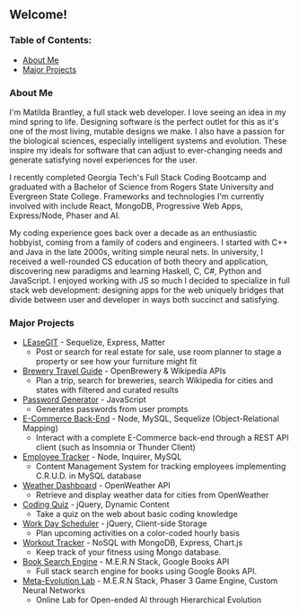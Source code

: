 ## Welcome!
### Table of Contents:
* [About Me](#aboutme)
* [Major Projects](#majorprojects)

### About Me
I'm Matilda Brantley, a full stack web developer. I love seeing an idea in my mind spring to life. 
Designing software is the perfect outlet for this as it's one of the most living, mutable designs we make. 
I also have a passion for the biological sciences, especially intelligent systems and evolution. These inspire my 
ideals for software that can adjust to ever-changing needs and generate satisfying novel experiences for the user.  
  
I recently completed Georgia Tech's Full Stack Coding Bootcamp and graduated with a Bachelor of Science
from Rogers State University and Evergreen State College. Frameworks and technologies I'm currently involved with
include React, MongoDB, Progressive Web Apps, Express/Node, Phaser and AI.  
  
My coding experience goes back over a decade as an enthusiastic hobbyist, coming from a family of coders and engineers.
I started with C++ and Java in the late 2000s, writing simple neural nets. In university, I received 
a well-rounded CS education of both theory and application, discovering new paradigms and learning Haskell, C, C#, Python and JavaScript. 
I enjoyed working with JS so much I decided to specialize in full stack web development: designing apps for the web uniquely bridges
that divide between user and developer in ways both succinct and satisfying.

### Major Projects
* [LEaseGIT](https://still-tundra-21201.herokuapp.com/) - Sequelize, Express, Matter
    * Post or search for real estate for sale, use room planner to stage a property or see how your furniture might fit
* [Brewery Travel Guide](https://matildabrantley.github.io/project-one/) - OpenBrewery & Wikipedia APIs
    * Plan a trip, search for breweries, search Wikipedia for cities and states with filtered and curated results 
* [Password Generator](https://matildabrantley.github.io/password-generator/) - JavaScript
    * Generates passwords from user prompts
* [E-Commerce Back-End](https://github.com/matildabrantley/e-commerce-back-end) - Node, MySQL, Sequelize (Object-Relational Mapping)
    * Interact with a complete E-Commerce back-end through a REST API client (such as Insomnia or Thunder Client)
* [Employee Tracker](https://github.com/matildabrantley/employee-tracker) - Node, Inquirer, MySQL
    * Content Management System for tracking employees implementing C.R.U.D. in MySQL database
* [Weather Dashboard](https://matildabrantley.github.io/weather-dashboard/) - OpenWeather API
    * Retrieve and display weather data for cities from OpenWeather
* [Coding Quiz](https://matildabrantley.github.io/code-quiz/) - jQuery, Dynamic Content
    * Take a quiz on the web about basic coding knowledge
* [Work Day Scheduler](https://matildabrantley.github.io/work-day-scheduler/) - jQuery, Client-side Storage
    * Plan upcoming activities on a color-coded hourly basis
* [Workout Tracker](https://mysterious-retreat-86741.herokuapp.com/) - NoSQL with MongoDB, Express, Chart.js
    * Keep track of your fitness using Mongo database.
* [Book Search Engine](https://fathomless-dusk-11575.herokuapp.com/) - M.E.R.N Stack, Google Books API
   * Full stack search engine for books using Google Books API.
* [Meta-Evolution Lab](https://github.com/matildabrantley/metaevolution) - M.E.R.N Stack, Phaser 3 Game Engine, Custom Neural Networks
   * Online Lab for Open-ended AI through Hierarchical Evolution
